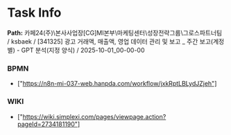 # Task Info

**Path:** 카페24(주)\본사사업장\[CG]MI본부\마케팅센터\성장전략그룹\그로스파트너팀 / ksbaek / [341325] 광고 거래액, 매출액, 영업 데이터 관리 및 보고 _ 주간 보고(계정별) - GPT 분석(지정 양식) / 2025-10-01_00-00-00

### BPMN
- ["https://n8n-mi-037-web.hanpda.com/workflow/jxkRptLBLydJZjeh"]

### WIKI
- ["https://wiki.simplexi.com/pages/viewpage.action?pageId=2734181190"]

